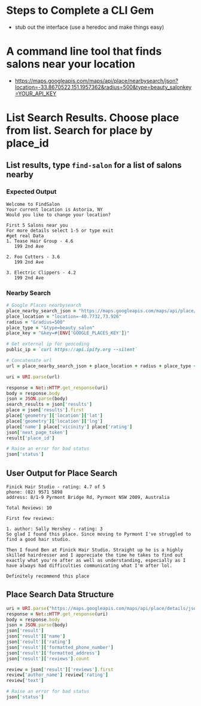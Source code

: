 # Steps to Complete a CLI Gem
* stub out the interface (use a heredoc and make things easy)

# A command line tool that finds salons near your location
* https://maps.googleapis.com/maps/api/place/nearbysearch/json?location=-33.8670522,151.1957362&radius=500&type=beauty_salonkey=YOUR_API_KEY

# List Search Results. Choose place from list. Search for place by place_id
## List results, type `find-salon` for a list of salons nearby

### Expected Output

```
Welcome to FindSalon
Your current location is Astoria, NY
Would you like to change your location?

First 5 Salons near you
For more details select 1-5 or type exit
#get real Data
1. Tease Hair Group - 4.6
   199 2nd Ave

2. Foo Cutters - 3.6
   199 2nd Ave

3. Electric Clippers - 4.2
   199 2nd Ave
```

### Nearby Search

```ruby
# Google Places nearbysearch
place_nearby_search_json = "https://maps.googleapis.com/maps/api/place/nearbysearch/json?"
place_location = "location=-40.7732,73.926"
radius = "&radius=500"
place_type = "&type=beauty_salon"
place_key = "&key=#{ENV['GOOGLE_PLACES_KEY']}"

# Get external ip for geocoding
public_ip = `curl https://api.ipify.org --silent`

# Concatenate url
url = place_nearby_search_json + place_location + radius + place_type + place_key

uri = URI.parse(url)

response = Net::HTTP.get_response(uri)
body = response.body
json = JSON.parse(body)
search_results = json['results']
place = json['results'].first
place['geometry']['location']['lat']
place['geometry']['location']['lng']
place['name'] place['vicinity'] place['rating']
json['next_page_token']
result['place_id']

# Raise an error for bad status
json['status']
```

## User Output for Place Search

```
Finick Hair Studio - rating: 4.7 of 5
phone: (02) 9571 5898
address: 8/1-9 Pyrmont Bridge Rd, Pyrmont NSW 2009, Australia

Total Reviews: 10

First few reviews:

1. author: Sally Hershey - rating: 3
So glad I found this place. Since moving to Pyrmont I've struggled to find a good hair studio.

Then I found Ben at Finick Hair Studio. Straight up he is a highly skilled hairdresser and I appreciate the time he takes to find out exactly what you're after as well as understanding, especially as I have always had difficulties communicating what I'm after lol.

Definitely recommend this place

```

## Place Search Data Structure

```ruby
uri = URI.parse("https://maps.googleapis.com/maps/api/place/details/json?placeid=ChIJ_w1ZRjeuEmsRSjN83DAtkSw&key=#{ENV['GOOGLE_PLACES_KEY']}")
response = Net::HTTP.get_response(uri)
body = response.body
json = JSON.parse(body)
json['result']
json['result']['name']
json['result']['rating']
json['result']['formatted_phone_number']
json['result']['formatted_address']
json['result']['reviews'].count

review = json['result']['reviews'].first
review['author_name'] review['rating']
review['text']

# Raise an error for bad status
json['status']
```
